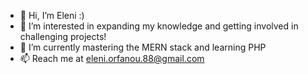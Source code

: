 - 👋 Hi, I’m Eleni :)
- 👀 I’m interested in expanding my knowledge and getting involved in challenging projects!
- 🌱 I’m currently mastering the MERN stack and learning PHP
- 📫 Reach me at eleni.orfanou.88@gmail.com

<!---
elenosis/elenosis is a ✨ special ✨ repository because its `README.md` (this file) appears on your GitHub profile.
You can click the Preview link to take a look at your changes.
--->
